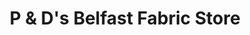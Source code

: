 ---
title: "P & D's Belfast Fabric Store"
url: /lebanon/p-and-ds-belfast-fabric-store/
shop: fabric
---